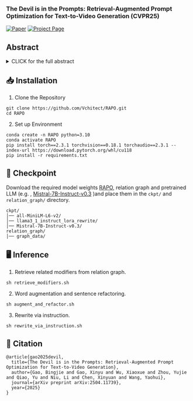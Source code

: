 ### The Devil is in the Prompts: Retrieval-Augmented Prompt Optimization for Text-to-Video Generation (CVPR25)

[![Paper](https://img.shields.io/badge/Paper-arXiv-red)](https://arxiv.org/pdf/2504.11739) [![Project Page](https://img.shields.io/badge/Project-Website-blue)](https://whynothaha.github.io/Prompt_optimizer/RAPO.html)

##  Abstract

<details><summary>CLICK for the full abstract</summary>


> The evolution of Text-to-video (T2V) generative models, trained on large-scale datasets, has been marked by significant progress. However, the sensitivity of T2V generative models to input prompts highlights the critical role of prompt design in influencing generative outcomes. Prior research has predominantly relied on Large Language Models (LLMs) to align user-provided prompts with the distribution of training prompts, albeit without tailored guidance encompassing prompt vocabulary and sentence structure nuances. To this end, we introduce RAPO, a novel Retrieval-
Augmented Prompt Optimization framework. In order to address potential inaccuracies and ambiguous details generated by LLM-generated prompts. RAPO refines the naive prompts through dual optimization branches, selecting thesuperior prompt for T2V generation. The first branch augments user prompts with diverse modifiers extracted from a learned relational graph, refining them to align with the format of training prompts via a fine-tuned LLM. Conversely, the second branch rewrites the naive prompt using a pre-trained LLM following a well-defined instruction set.
Extensive experiments demonstrate that RAPO can effectively enhance both the static and dynamic dimensions of generated videos, demonstrating the significance of prompt optimization for user-provided prompts.
</details>


## 📥 Installation
1. Clone the Repository
```
git clone https://github.com/Vchitect/RAPO.git
cd RAPO
```
2. Set up Environment
```
conda create -n RAPO python=3.10
conda activate RAPO
pip install torch==2.3.1 torchvision==0.18.1 torchaudio==2.3.1 --index-url https://download.pytorch.org/whl/cu118
pip install -r requirements.txt
```

## 🤗 Checkpoint  
Download the required model weights [RAPO](https://huggingface.co/bingjie/RAPO/tree/main), relation graph and pretrained LLM (e.g. , [
Mistral-7B-Instruct-v0.3](https://huggingface.co/mistralai/Mistral-7B-Instruct-v0.3/tree/main) )and place them in the `ckpt/` and `relation_graph/` directory.
```
ckpt/
│── all-MiniLM-L6-v2/
│── llama3_1_instruct_lora_rewrite/
│── Mistral-7B-Instruct-v0.3/
relation_graph/
│── graph_data/
```


## 🖥️ Inference  
1. Retrieve related modifiers from relation graph.
```
sh retrieve_modifiers.sh
```
2. Word augmentation and sentence refactoring.
```
sh augment_and_refactor.sh
```
3. Rewrite via instruction.
```
sh rewrite_via_instruction.sh
```





## 📍 Citation 

```
@article{gao2025devil,
  title={The Devil is in the Prompts: Retrieval-Augmented Prompt Optimization for Text-to-Video Generation},
  author={Gao, Bingjie and Gao, Xinyu and Wu, Xiaoxue and Zhou, Yujie and Qiao, Yu and Niu, Li and Chen, Xinyuan and Wang, Yaohui},
  journal={arXiv preprint arXiv:2504.11739},
  year={2025}
}
``` 
